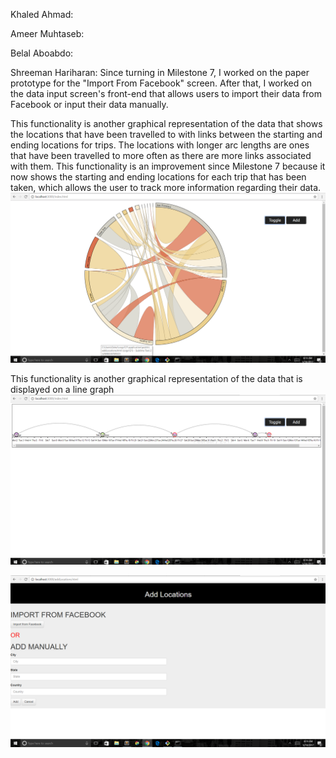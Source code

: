 Khaled Ahmad:

Ameer Muhtaseb:

Belal Aboabdo:

Shreeman Hariharan: Since turning in Milestone 7, I worked on the paper prototype for the "Import From Facebook" screen. After that,
I worked on the data input screen's front-end that allows users to import their data from Facebook or input their data manually.

This functionality is another graphical representation of the data that shows the locations that have been travelled to with
links between the starting and ending locations for trips. The locations with longer arc lengths are ones that have been travelled
to more often as there are more links associated with them. This functionality is an improvement since Milestone 7 because it
now shows the starting and ending locations for each trip that has been taken, which allows the user to track more information
regarding their data.
![alt tag](https://github.com/ameezus/cogs121/blob/master/circle%20graph.PNG)

This functionality is another graphical representation of the data that is displayed on a line graph
![alt tag](https://github.com/ameezus/cogs121/blob/master/line%20graph.PNG)


![alt tag](https://github.com/ameezus/cogs121/blob/master/add%20locations.PNG)
